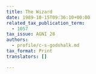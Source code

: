 ```yaml
---
title: The Wizard
date: 1989-10-15T09:36:10+00:00
related_tax_publication_term:
  - 1057
tax_issue: AGNI 28
authors:
  - profile/c-s-godshalk.md
tax_format: Print
translators: []

---
```

